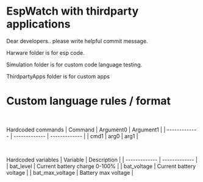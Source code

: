 # EspWatch with thirdparty applications

Dear developers.. please write helpful commit message.

Harware folder is for esp code.

Simulation folder is for custom code language testing.

ThirdpartyApps folder is for custom apps


# Custom language rules / format

<br />

Hardcoded commands
| Command  | Argument0  | Argument1  |
| ------------- | ------------- | ------------- |
| cmd1  | arg0 | arg1 |

<br />

Hardcoded variables
| Variable  | Description  |
| ------------- | ------------- |
| bat_level  | Current battery charge 0-100% |
| bat_voltage  | Current battery voltage  |
| bat_max_voltage  | Battery max voltage  |